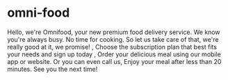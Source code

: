 # omni-food
Hello, we're Omnifood, your new premium food delivery service. We know you're always busy. No time for cooking. So let us take care of that, we're really good at it, we promise! , Choose the subscription plan that best fits your needs and sign up today , Order your delicious meal using our mobile app or website. Or you can even call us, Enjoy your meal after less than 20 minutes. See you the next time! 
